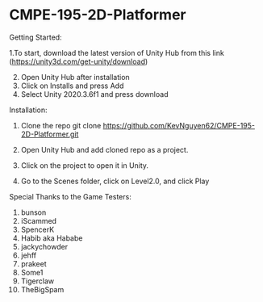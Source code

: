 # CMPE-195-2D-Platformer

Getting Started:

1.To start, download the latest version of Unity Hub from this link (https://unity3d.com/get-unity/download)

2. Open Unity Hub after installation
3. Click on Installs and press Add
4. Select Unity 2020.3.6f1 and press download

Installation:
1. Clone the repo
git clone https://github.com/KevNguyen62/CMPE-195-2D-Platformer.git

2. Open Unity Hub and add cloned repo as a project.
3. Click on the project to open it in Unity.
4. Go to the Scenes folder, click on Level2.0, and click Play 

Special Thanks to the Game Testers:
1. bunson
2. iScammed
3. SpencerK
4. Habib aka Hababe
5. jackychowder
6. jehff
7. prakeet
8. Some1
9. Tigerclaw
10. TheBigSpam


